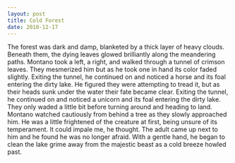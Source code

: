 ```yaml
---
layout: post
title: Cold Forest
date: 2010-12-17
---
```

The forest was dark and damp, blanketed by a thick layer of heavy clouds.
      Beneath them, the dying leaves glowed brilliantly along the meandering paths.    Montano took a left, a right, and walked through a tunnel of crimson leaves.
      They mesmerized him but as he took one in hand its color faded slightly.    Exiting the tunnel, he continued on and noticed a horse and its foal entering the dirty
      lake. He figured they were attempting to tread it, but as their heads sunk under the water
      their fate became clear.    Exiting the tunnel, he continued on and
      noticed a unicorn and its foal entering the dirty lake. They only waded a little bit before
      turning around and heading to land. Montano watched cautiously from behind a tree as they
      slowly approached him. He was a little frightened of the creature at first, being unsure of
      its temperament.   It could impale me,   he
      thought. The adult came up next to him and he found he was no longer afraid. With a gentle
      hand, he began to clean the lake grime away from the majestic beast as a cold breeze howled
      past.